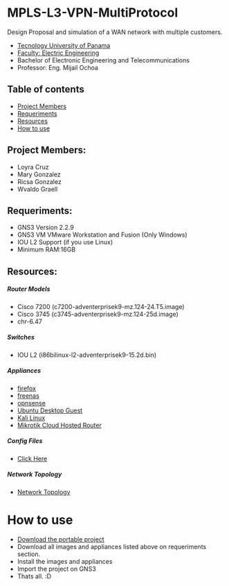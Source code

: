 # MPLS-L3-VPN-MultiProtocol
Design Proposal and simulation of a WAN network with multiple customers.

* [Tecnology University of Panama](https://www.utp.ac.pa/)
* [Faculty: Electric Engineering](http://www.fie.utp.ac.pa/)
* Bachelor of Electronic Engineering and Telecommunications
* Professor: Eng. Mijail Ochoa

## Table of contents
* [Project Members](#project-members)
* [Requeriments](#requeriments)
* [Resources](#resources)
* [How to use](#how-to-use)

## Project Members:
* Loyra Cruz
* Mary Gonzalez
* Ricsa Gonzalez
* Wvaldo Graell

## Requeriments:
* GNS3 Version 2.2.9
* GNS3 VM VMware Workstation and Fusion (Only Windows)
* IOU L2 Support (if you use Linux)
* Minimum RAM:16GB

## Resources:
##### Router Models
* Cisco 7200 (c7200-adventerprisek9-mz.124-24.T5.image)
* Cisco 3745 (c3745-adventerprisek9-mz.124-25d.image) 
* chr-6.47

##### Switches
* IOU L2 (i86bilinux-l2-adventerprisek9-15.2d.bin)

##### Appliances
* [firefox](https://gns3.com/marketplace/appliances/firefox-guest)
* [freenas](https://gns3.com/initiatives/freenas)
* [opnsense](https://gns3.com/initiatives/opnsense)
* [Ubuntu Desktop Guest](https://gns3.com/marketplace/appliances/ubuntu-with-gui)
* [Kali Linux](https://gns3.com/marketplace/appliances/kali-linux-2)
* [Mikrotik Cloud Hosted Router](https://gns3.com/marketplace/appliances/mikrotik-cloud-hosted-router)

##### Config Files
* [Click Here](./configs)

##### Network Topology
* [Network Topology](./images/network-topology.png)

# How to use
* [Download the portable project](https://mega.nz/file/4ckSkS4a#ph-ZcI0ZUiYCyp7f-9hIJvCFkYBMkwsB_760QwgsPNs) 
* Download all images and appliances listed above on requeriments section.
* Install the images and appliances
* Import the project on GNS3
* Thats all. :D
